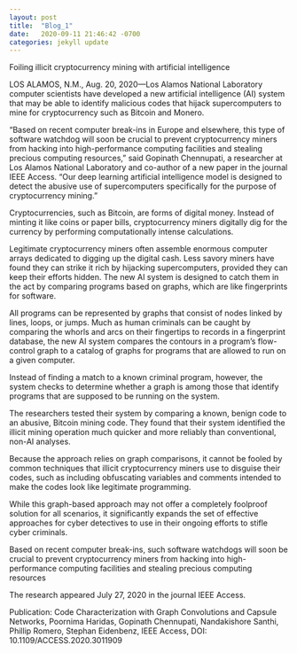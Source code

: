 ```yaml
---
layout: post
title:  "Blog_1"
date:   2020-09-11 21:46:42 -0700
categories: jekyll update
---
```



Foiling illicit cryptocurrency mining with artificial intelligence

LOS ALAMOS, N.M., Aug. 20, 2020—Los Alamos National Laboratory computer scientists have developed a new artificial intelligence (AI) system that may be able to identify malicious codes that hijack supercomputers to mine for cryptocurrency such as Bitcoin and Monero.

“Based on recent computer break-ins in Europe and elsewhere, this type of software watchdog will soon be crucial to prevent cryptocurrency miners from hacking into high-performance computing facilities and stealing precious computing resources,” said Gopinath Chennupati, a researcher at Los Alamos National Laboratory and co-author of a new paper in the journal IEEE Access. “Our deep learning artificial intelligence model is designed to detect the abusive use of supercomputers specifically for the purpose of cryptocurrency mining.”

Cryptocurrencies, such as Bitcoin, are forms of digital money. Instead of minting it like coins or paper bills, cryptocurrency miners digitally dig for the currency by performing computationally intense calculations.

Legitimate cryptocurrency miners often assemble enormous computer arrays dedicated to digging up the digital cash. Less savory miners have found they can strike it rich by hijacking supercomputers, provided they can keep their efforts hidden. The new AI system is designed to catch them in the act by comparing programs based on graphs, which are like fingerprints for software.

All programs can be represented by graphs that consist of nodes linked by lines, loops, or jumps. Much as human criminals can be caught by comparing the whorls and arcs on their fingertips to records in a fingerprint database, the new AI system compares the contours in a program’s flow-control graph to a catalog of graphs for programs that are allowed to run on a given computer.

Instead of finding a match to a known criminal program, however, the system checks to determine whether a graph is among those that identify programs that are supposed to be running on the system.

The researchers tested their system by comparing a known, benign code to an abusive, Bitcoin mining code. They found that their system identified the illicit mining operation much quicker and more reliably than conventional, non-AI analyses.

Because the approach relies on graph comparisons, it cannot be fooled by common techniques that illicit cryptocurrency miners use to disguise their codes, such as including obfuscating variables and comments intended to make the codes look like legitimate programming.

While this graph-based approach may not offer a completely foolproof solution for all scenarios, it significantly expands the set of effective approaches for cyber detectives to use in their ongoing efforts to stifle cyber criminals.

Based on recent computer break-ins, such software watchdogs will soon be crucial to prevent cryptocurrency miners from hacking into high-performance computing facilities and stealing precious computing resources



The research appeared July 27, 2020 in the journal IEEE Access.

Publication: Code Characterization with Graph Convolutions and Capsule Networks, Poornima Haridas, Gopinath Chennupati, Nandakishore Santhi, Phillip Romero, Stephan Eidenbenz, IEEE Access, DOI: 10.1109/ACCESS.2020.3011909
